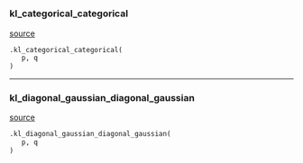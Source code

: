 #


### kl_categorical_categorical
[source](https://github.com/RLE-Foundation/Hsuanwu/blob/main/hsuanwu/xplore/distribution/kl.py/#L9)
```python
.kl_categorical_categorical(
   p, q
)
```


----


### kl_diagonal_gaussian_diagonal_gaussian
[source](https://github.com/RLE-Foundation/Hsuanwu/blob/main/hsuanwu/xplore/distribution/kl.py/#L17)
```python
.kl_diagonal_gaussian_diagonal_gaussian(
   p, q
)
```

